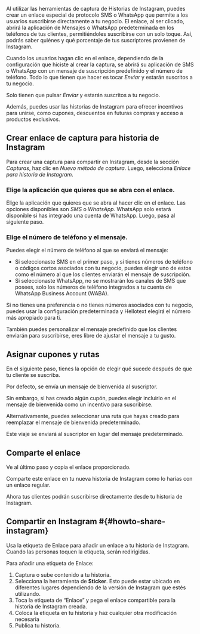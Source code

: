Al utilizar las herramientas de captura de Historias de Instagram, puedes crear un enlace especial de protocolo SMS o WhatsApp 
que permite a los usuarios suscribirse directamente a tu negocio. 
El enlace, al ser clicado, abrirá la aplicación de Mensajes o WhatsApp predeterminada en los teléfonos de tus clientes, permitiéndoles suscribirse con un solo toque. Así, podrás saber quiénes y qué porcentaje de tus suscriptores provienen de Instagram.

Cuando los usuarios hagan clic en el enlace, dependiendo de la configuración que hiciste al crear la captura, 
se abrirá su aplicación de SMS o WhatsApp con un mensaje de suscripción predefinido y el número de teléfono. Todo lo que tienen que hacer es tocar *Enviar* y estarán suscritos a tu negocio.

Solo tienen que pulsar *Enviar* y estarán suscritos a tu negocio. 

Además, puedes usar las historias de Instagram para ofrecer incentivos para unirse, como cupones, descuentos en futuras compras y acceso a productos exclusivos.

## Crear enlace de captura para historia de Instagram

Para crear una captura para compartir en Instagram, desde la sección *Capturas*, haz clic en *Nuevo método de captura*. Luego, selecciona *Enlace para historia de Instagram*.

### Elige la aplicación que quieres que se abra con el enlace.

Elige la aplicación que quieres que se abra al hacer clic en el enlace. Las opciones disponibles son _SMS_ o _WhatsApp_. WhatsApp solo estará disponible si has integrado una cuenta de WhatsApp. Luego, pasa al siguiente paso.

### Elige el número de teléfono y el mensaje.

Puedes elegir el número de teléfono al que se enviará el mensaje:

- Si seleccionaste SMS en el primer paso, y si tienes números de teléfono o códigos cortos asociados con tu negocio, puedes elegir uno de estos como el número al que los clientes enviarán el mensaje de suscripción.
- Si seleccionaste WhatsApp, no se mostrarán los canales de SMS que posees, solo los números de teléfono integrados a tu cuenta de WhatsApp Business Account (WABA).

Si no tienes una preferencia o no tienes números asociados con tu negocio, puedes usar la configuración predeterminada y Hellotext elegirá el número más apropiado para ti.

También puedes personalizar el mensaje predefinido que los clientes enviarán para suscribirse, eres libre de ajustar el mensaje a tu gusto.

## Asignar cupones y rutas

En el siguiente paso, tienes la opción de elegir qué sucede después de que tu cliente se suscriba.

Por defecto, se envía un mensaje de bienvenida al suscriptor.

Sin embargo, si has creado algún cupón, puedes elegir incluirlo en el mensaje de bienvenida como un incentivo para suscribirse.

Alternativamente, puedes seleccionar una ruta que hayas creado para reemplazar el mensaje de bienvenida predeterminado.

Este viaje se enviará al suscriptor en lugar del mensaje predeterminado.

## Comparte el enlace

Ve al último paso y copia el enlace proporcionado.

Comparte este enlace en tu nueva historia de Instagram como lo harías con un enlace regular.

Ahora tus clientes podrán suscribirse directamente desde tu historia de Instagram.

## Compartir en Instagram #{#howto-share-instagram}

Usa la etiqueta de Enlace para añadir un enlace a tu historia de Instagram. Cuando las personas toquen la etiqueta, serán redirigidas.

Para añadir una etiqueta de Enlace:

1. Captura o sube contenido a tu historia.
2. Selecciona la herramienta de **Sticker**. Esto puede estar ubicado en diferentes lugares dependiendo de la versión de Instagram que estés utilizando.
3. Toca la etiqueta de “Enlace” y pega el enlace compartible para la historia de Instagram creada.
4. Coloca la etiqueta en tu historia y haz cualquier otra modificación necesaria
5. Publica tu historia.

